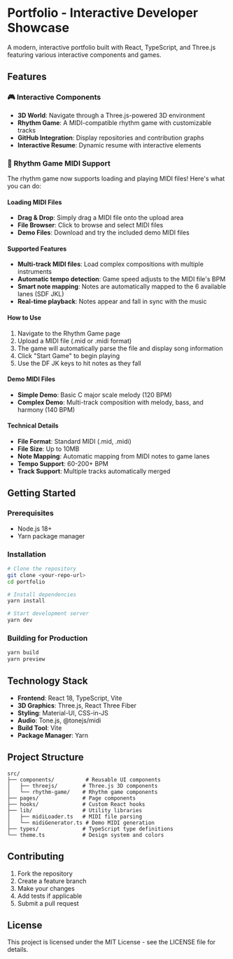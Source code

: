 # Portfolio - Interactive Developer Showcase

A modern, interactive portfolio built with React, TypeScript, and Three.js featuring various interactive components and games.

## Features

### 🎮 Interactive Components
- **3D World**: Navigate through a Three.js-powered 3D environment
- **Rhythm Game**: A MIDI-compatible rhythm game with customizable tracks
- **GitHub Integration**: Display repositories and contribution graphs
- **Interactive Resume**: Dynamic resume with interactive elements

### 🎵 Rhythm Game MIDI Support

The rhythm game now supports loading and playing MIDI files! Here's what you can do:

#### Loading MIDI Files
- **Drag & Drop**: Simply drag a MIDI file onto the upload area
- **File Browser**: Click to browse and select MIDI files
- **Demo Files**: Download and try the included demo MIDI files

#### Supported Features
- **Multi-track MIDI files**: Load complex compositions with multiple instruments
- **Automatic tempo detection**: Game speed adjusts to the MIDI file's BPM
- **Smart note mapping**: Notes are automatically mapped to the 6 available lanes (SDF JKL)
- **Real-time playback**: Notes appear and fall in sync with the music

#### How to Use
1. Navigate to the Rhythm Game page
2. Upload a MIDI file (.mid or .midi format)
3. The game will automatically parse the file and display song information
4. Click "Start Game" to begin playing
5. Use the DF JK keys to hit notes as they fall

#### Demo MIDI Files
- **Simple Demo**: Basic C major scale melody (120 BPM)
- **Complex Demo**: Multi-track composition with melody, bass, and harmony (140 BPM)

#### Technical Details
- **File Format**: Standard MIDI (.mid, .midi)
- **File Size**: Up to 10MB
- **Note Mapping**: Automatic mapping from MIDI notes to game lanes
- **Tempo Support**: 60-200+ BPM
- **Track Support**: Multiple tracks automatically merged

## Getting Started

### Prerequisites
- Node.js 18+ 
- Yarn package manager

### Installation
```bash
# Clone the repository
git clone <your-repo-url>
cd portfolio

# Install dependencies
yarn install

# Start development server
yarn dev
```

### Building for Production
```bash
yarn build
yarn preview
```

## Technology Stack

- **Frontend**: React 18, TypeScript, Vite
- **3D Graphics**: Three.js, React Three Fiber
- **Styling**: Material-UI, CSS-in-JS
- **Audio**: Tone.js, @tonejs/midi
- **Build Tool**: Vite
- **Package Manager**: Yarn

## Project Structure

```
src/
├── components/          # Reusable UI components
│   ├── threejs/        # Three.js 3D components
│   └── rhythm-game/    # Rhythm game components
├── pages/              # Page components
├── hooks/              # Custom React hooks
├── lib/                # Utility libraries
│   ├── midiLoader.ts   # MIDI file parsing
│   └── midiGenerator.ts # Demo MIDI generation
├── types/              # TypeScript type definitions
└── theme.ts            # Design system and colors
```

## Contributing

1. Fork the repository
2. Create a feature branch
3. Make your changes
4. Add tests if applicable
5. Submit a pull request

## License

This project is licensed under the MIT License - see the LICENSE file for details.
